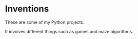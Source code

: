 # Inventions
These are some of my Python projects.

It involves different things such as games and maze algorithms.
